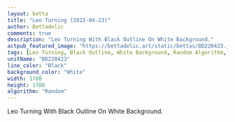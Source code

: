 ```yaml
---
layout: betta
title: "Leo Turning (2022-04-23)"
author: Bettadelic
comments: true
description: "Leo Turning With Black Outline On White Background."
actpub_featured_image: "https://bettadelic.art/static/bettas/BD220423.jpg"
tags: [Leo Turning, Black Outline, White Background, Random Algorithm, April 2022]
unitName: "BD220423"
line_color: "Black"
background_color: "White"
width: 1700
height: 1700
algorithm: "Random"
---
```


Leo Turning With Black Outline On White Background.
